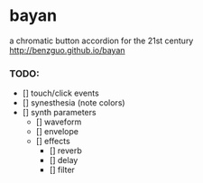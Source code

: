 bayan
=====

a chromatic button accordion for the 21st century
http://benzguo.github.io/bayan

### TODO:
- [] touch/click events
- [] synesthesia (note colors)
- [] synth parameters
    - [] waveform
    - [] envelope
    - [] effects
        - [] reverb
        - [] delay
        - [] filter

